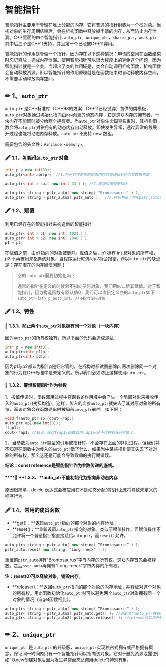 # 智能指针

智能指针主要用于管理在堆上分配的内存，它将普通的指针封装为一个栈对象。当栈对象的生存周期结束后，会在析构函数中释放掉申请的内存，从而防止内存泄漏。C++里面的四个智能指针: `auto_ptr`，`unique_ptr`，`shared_ptr`，`weak_ptr` 其中后三个是C++11支持，并且第一个已经被C++11弃用。

智能指针的作用是管理一个指针，因为存在以下这种情况：申请的空间在函数结束时忘记释放，造成内存泄漏。使用智能指针可以很大程度上的避免这个问题，因为智能指针就是一个类，当超出了类的作用域是，类会自动调用析构函数，析构函数会自动释放资源。所以智能指针的作用原理就是在函数结束时自动释放内存空间，不需要手动释放内存空间。

## ✏ 1、`auto_ptr`

`auto_ptr` 是C++标准库（C++98的方案，C++11已经抛弃）提供的类模板，`auto_ptr`对象通过初始化指向由`new`创建的动态内存，它是这块内存的拥有者，一块内存不能同时被分给两个拥有者。当`auto_ptr`对象生命周期结束时，其析构函数会将`auto_ptr`对象拥有的动态内存自动释放。即使发生异常，通过异常的栈展开过程也能将动态内存释放。`auto_ptr`不支持 new 数组。

需要包含的头文件：`#include <memory>`。

### 🖋 1.1、初始化`auto_ptr`对象

```cpp
int* p = new int(33);
auto_ptr<int> api(p);  //1.将已存在的指向动态内存的普通指针作为参数来构造

auto_ptr< int > api( new int( 33 ) ); //2.直接构造智能指针

auto_ptr< string > pstr_auto( new string( "Brontosaurus" ) );
auto_ptr< string > pstr_auto2( pstr_auto );  //3.拷贝构造：利用pstr_auto来构造pstr_auto2
```

### 🖋 1.2、赋值

利用已经存在的智能指针来构造新的智能指针

```cpp
auto_ptr< int > p1( new int( 1024 ) );
auto_ptr< int > p2( new int( 2048 ) );
p1 = p2;
```

在赋值之前，由p1 指向的对象被删除。赋值之后，p1 拥有 int 型对象的所有权， p2 不再被用来指向该对象，当程序运行时访问p2将会报错。所以`auto_ptr`的缺点是：存在潜在的内存崩溃问题！

> 空的 `auto_ptr`需要初始化吗？
>
> 通常的指针在定义的时候若不指向任何对象，我们用`NULL`给其赋值。对于智能指针，因为构造函数有默认值0，我们可以直接定义空的`auto_ptr`如下：`auto_ptr<int> p_auto_int; //不指向任何对象`

### 🖋 1.3、特性

#### 🐹 1.3.1、防止两个`auto_ptr`对象拥有同一个对象（一块内存）

因为`auto_ptr`的所有权独有，所以下面的代码会造成混乱：

```cpp
int* p = new int(0);
auto_ptr<int> p1(p);
auto_ptr<int> p2(p);
```

因为p1与p2都认为指针p是归它管的，在析构时都试图删除p, 两次删除同一个对象的行为在C++标准中是未定义的。所以我们必须防止这样使用`auto_ptr`。

#### 🐹 1.3.2、警惕智能指针作为参数

1、按值传递时，函数调用过程中在函数的作用域中会产生一个局部对象来接收传入的`auto_ptr`\(拷贝构造\)，这样，传入的实参`auto_ptr`就失去了其对原对象的所有权，而该对象会在函数退出时被局部`auto_ptr`删除。如下例：

```cpp
void f(auto_ptr ap){cout<<*ap;}
auto_ptr ap1(new int(0));
f(ap1);
cout<<*ap1; //错误，经过f(ap1)函数调用，ap1已经不再拥有任何对象了。
```

2、当参数为`auto_ptr`类型的引用或指针时，不会存在上面的拷贝过程。但我们并不知道在函数中对传入的`auto_ptr`做了什么，如果当中某些操作使其失去了对对象的所有权，那么这还是可能会导致致命的执行期错误。

**结论：const reference是智能指针作为参数传递的底线。**

#### \*\*\*\*🐹 **1.3.3、**auto\_ptr不能初始化为指向非动态内存

原因很简单，delete 表达式会被应用在不是动态分配的指针上这将导致未定义的程序行为。

### 🖋 1.4、常用的成员函数

* **get\(\)：**返回`auto_ptr`指向的那个对象的内存地址；
* **reset\(\)：**重新设置`auto_ptr`指向的对象。类似于赋值操作，但赋值操作不允许将一个普通指针指直接赋给`auto_ptr`，而`reset()`允许。

```cpp
auto_ptr< string > pstr_auto( new string( “Brontosaurus” ) );
pstr_auto.reset( new string( “Long -neck” ) );
```

重置前`pstr_auto`拥有"Brontosaurus"字符内存的所有权，这块内存首先会被释放。之后`pstr_auto`再拥有"Long -neck"字符内存的所有权。

**注：reset\(0\)可以释放对象，销毁内存。**

* **release\(\)：**返回`auto_ptr`指向的那个对象的内存地址，并释放对这个对象的所有权。用此函数初始化`auto_ptr`时可以避免两个`auto_ptr`对象拥有同一个对象的情况（与get函数相比）。

```cpp
auto_ptr< string > pstr_auto( new string( “Brontosaurus” ) );
auto_ptr< string > pstr_auto2( pstr_auto.get() ); //这是两个auto_ptr拥有同一个对象
auto_ptr< string > pstr_auto2( pstr_auto.release() ); //release可以首先释放所有权
```

## ✏ 2、`unique_ptr`

`unique_ptr` 是 `auto_ptr` 的升级版，`unique_ptr`实现独占式拥有或严格拥有概念，保证同一时间内只有一个智能指针可以指向该对象。它对于避免资源泄露\(例如“以new创建对象后因为发生异常而忘记调用delete”\)特别有用。



